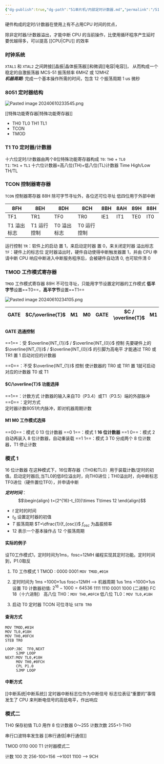 ```yaml
---
{"dg-publish":true,"dg-path":"51单片机/内部定时计数器.md","permalink":"/51单片机/内部定时计数器/","dgPassFrontmatter":true,"noteIcon":"","created":"2024-04-18T20:19:23.869+08:00","updated":"2024-06-11T23:02:02.364+08:00"}
---
```


硬件构成的定时/计数器在使用上有不占用CPU 时间的优点，

除非定时器/计数器溢出，才能中断 CPU 的当前操作，比使用循环程序产生延时要优越得多，可以提高 [[CPU\|CPU]] 的效率
### 时钟系统
`XTAL1` 和 `XTAL2` 之间跨接[[晶振\|晶体振荡器]]和微调[[电容\|电容]]，
从而构成一个稳定的自激振荡器
MCS-51 振荡频率 6MHZ 或 12MHZ  
***机器周期:***
完成一个基本操作所需的时间，包含 12 个振荡周期
1 us 微秒  

### 8051 定时器结构
![Pasted image 20240610233545.png](/img/user/%E5%8A%9F%E8%83%BD%E6%80%A7%E6%96%87%E4%BB%B6%E5%A4%B9/%E8%BD%BD%E5%85%A5%E7%9A%84%E5%AA%92%E4%BD%93%E8%B5%84%E6%BA%90/Pasted%20image%2020240610233545.png)

[[特殊功能寄存器\|特殊功能寄存器]]
- TH0 TL0 TH1 TL1
- TCON
- TMOD

### T1  T0  定时器/计数器
十六位定时/计数器由两个8位特殊功能寄存器构成
`T0`:  `TH0`  +  `TL0`            
`T1`:  `TH1`  +  `TL1` 
十六位计数器=高八位(TH)+低八位(TL)计数器
Time High/Low   TH/TL  

### TCON 控制器寄存器
`TCON`    控制器寄存器  88H
除可字节寻址外，各位还可位寻址
低四位用于外部中断


| 8FH     | 8EH     | 8DH     | 8CH     | 8BH | 8AH | 89H | 88H |
| ------- | ------- | ------- | ------- | --- | --- | --- | --- |
| TF1     | TR1     | TF0     | TR0     | IE1 | IT1 | TE0 | IT0 |
| T1 溢出标志 | T1 运行控制 | T0 溢出标志 | T0 运行控制 |     |     |     |     |

运行控制 `TR`：软件上的启动
	置 1，来启动定时器
	置 0，来关闭定时器
溢出标志 `TF`：硬件上的标志位
	定时器溢出时，硬件自动使得中断触发器置 1，并由 CPU 申请中断
	CPU 响应中断进入中断服务程序后，会被硬件自动清 0, 也可软件清 0

### TMOD 工作模式寄存器
`TMOD`   工作模式寄存器   89H
不可位寻址，只能用字节设置定时器的工作模式
**低半字节**设置==T0==，**高半字节**设置==T1==

![Pasted image 20240610234105.png](/img/user/%E5%8A%9F%E8%83%BD%E6%80%A7%E6%96%87%E4%BB%B6%E5%A4%B9/%E8%BD%BD%E5%85%A5%E7%9A%84%E5%AA%92%E4%BD%93%E8%B5%84%E6%BA%90/Pasted%20image%2020240610234105.png)


| GATE | $C/\overline{T}$ | M1  | M0  | GATE | $C  /  \overline{T}$ | M1  | M0  |
| ---- | ---------------- | --- | --- | ---- | -------------------- | --- | --- |

#### GATE    选通控制
==1==：受 $\overline{INT_{1}}$  /  $\overline{INT_{0}}$ 控制
先要硬件上的 $\overline{INT_{1}}$  /  $\overline{INT_{0}}$ 的引脚为高电平
才能通过 TR0 或 TR1 置 1 启动对应的计数器

==0==：不受 $\overline{INT_{1}}$ 控制
使计数器的 TR0 或 TR1 置 1就可启动对应的计数器 T0 或 T1

####  $C/\overline{T}$      功能选择
==1==：计数方式
计数器的输入来自T0（P3.4）或T1（P3.5）端的外部脉冲
==0==：定时方式  
定时器计数8051片内脉冲，即对机器周期计数

#### M1 M0  工作模式选择
==00==：模式 0    13 位计数器
==0 1==：模式 1    **16 位计数器**
==1 0==：模式 2    自动再装入 8 位计数器，自动重装载
==1 1==：模式 3    T0 分成两个 8 位计数器，T1 停止计数

### 模式 1
16 位计数器
在这种模式下，16位寄存器（TH0和TL0）用于装载计数/定时的初值。启动定时器后,当TL0的低8位溢出时，向TH0进位；TH0溢出时，向中断标志TF0进位（硬件置位TF0），并申请中断

***定时时间***：
$$\begin{align}
t=(2^{16}-t_{0})\times T\times 12
\end{align}$$
- $t$  定时的时间
- $t_{0}$  设置定时器的初值
- $T$  振荡周期  $T=\dfrac{1}{f_{osc}}$    $f_{osc}$ 为晶振频率
- 12 表示一个基本操作占 12 个振荡周期

#### 实际的例子
设T0工作模式1，定时时间为1ms，fosc=12MH
编程实现其定时功能。定时时间到，P1.0取反
1. T0 工作模式 1 
	TMOD : 0000 0001
	`MOV TMOD,#01H`

2. 定时时间为 1ms  =1000×1us
fosc=12MH -->  机器周期 1us
1ms  =1000×1us
设置 T0 计数器初值:  $2^{16}-1000=64536$
	1111 1110  0001 1000  (二进制)  FC 18（十六进制）
	高八位 TH0：`MOV TH0,#0FCH`
	低八位 TL0：`MOV TL0,#18H`

3. 启动 T0 定时器
	TCON   可位寻址
	`SETB TR0`

#### 查询方式

```Assembly
MOV TMOD,#01H
MOV TL0,#18H
MOV TH0,#0FCH  
STEB TR0

LOOP:JBC  TF0,NEXT  
	 SJMP LOOP  
NEXT:MOV TL0,#18H
	 MOV TH0,#0FCH 
	 CPL P1.0
	 SJMP LOOP  
```
#### 中断方式
[[中断系统\|中断系统]]
定时器中断标志位作为中断信号
标志位表征“重要的”事情发生了
CPU 来判断电信号的高低电平，作出响应


### 模式二

TH0 保存初值
TL0 用作 8 位计数器   0～255
计数次数 255+1-TH0

串行口波特率发生器  [[串行通信\|串行通信]]


TMOD
0110 000  T1 计时器模式二

计数 100 次
256-100=156  -->1001 1100  -->   9CH  
